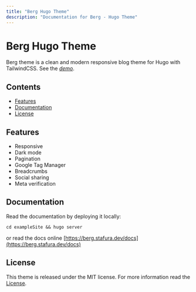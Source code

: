 ```yaml
---
title: "Berg Hugo Theme"
description: "Documentation for Berg - Hugo Theme"
---
```


# Berg Hugo Theme

Berg theme is a clean and modern responsive blog theme for Hugo with TailwindCSS.
See the _[demo](https://berg.stafura.dev/)_.

## Contents

- [Features](#features)
- [Documentation](#documentation)
- [License](#license)

## Features

- Responsive
- Dark mode
- Pagination
- Google Tag Manager
- Breadcrumbs
- Social sharing
- Meta verification

## Documentation

Read the documentation by deploying it locally:

```shell
cd exampleSite && hugo server
```

or read the docs online [https://berg.stafura.dev/docs](https://berg.stafura.dev/docs)

## License

This theme is released under the MIT license. For more information read the [License](https://github.com/matusstafura/berg-hugo-theme/blob/main/LICENSE).

